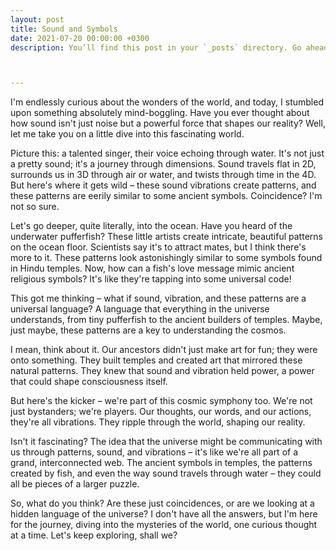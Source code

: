 ```yaml
---
layout: post
title: Sound and Symbols
date: 2021-07-20 00:00:00 +0300
description: You’ll find this post in your `_posts` directory. Go ahead and edit it and re-build the site to see your changes. # Add post description (optional)



---
```

I'm endlessly curious about the wonders of the world, and today, I stumbled upon something absolutely mind-boggling. Have you ever thought about how sound isn't just noise but a powerful force that shapes our reality? Well, let me take you on a little dive into this fascinating world.

Picture this: a talented singer, their voice echoing through water. It's not just a pretty sound; it's a journey through dimensions. Sound travels flat in 2D, surrounds us in 3D through air or water, and twists through time in the 4D. But here's where it gets wild – these sound vibrations create patterns, and these patterns are eerily similar to some ancient symbols. Coincidence? I'm not so sure.

Let's go deeper, quite literally, into the ocean. Have you heard of the underwater pufferfish? These little artists create intricate, beautiful patterns on the ocean floor. Scientists say it's to attract mates, but I think there's more to it. These patterns look astonishingly similar to some symbols found in Hindu temples. Now, how can a fish's love message mimic ancient religious symbols? It's like they're tapping into some universal code!

This got me thinking – what if sound, vibration, and these patterns are a universal language? A language that everything in the universe understands, from tiny pufferfish to the ancient builders of temples. Maybe, just maybe, these patterns are a key to understanding the cosmos.

I mean, think about it. Our ancestors didn't just make art for fun; they were onto something. They built temples and created art that mirrored these natural patterns. They knew that sound and vibration held power, a power that could shape consciousness itself.

But here's the kicker – we're part of this cosmic symphony too. We're not just bystanders; we're players. Our thoughts, our words, and our actions, they're all vibrations. They ripple through the world, shaping our reality. 

Isn't it fascinating? The idea that the universe might be communicating with us through patterns, sound, and vibrations – it's like we're all part of a grand, interconnected web. The ancient symbols in temples, the patterns created by fish, and even the way sound travels through water – they could all be pieces of a larger puzzle.

So, what do you think? Are these just coincidences, or are we looking at a hidden language of the universe? I don't have all the answers, but I'm here for the journey, diving into the mysteries of the world, one curious thought at a time. Let's keep exploring, shall we?